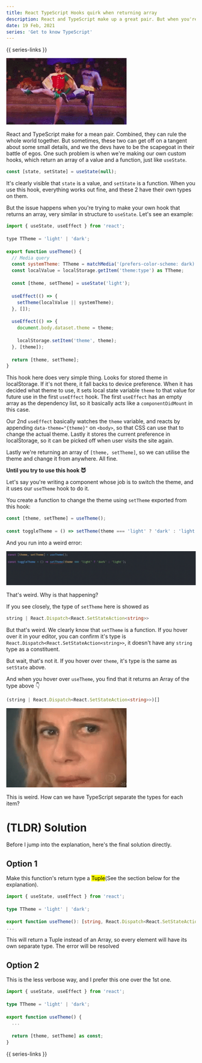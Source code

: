 ```yaml
---
title: React TypeScript Hooks quirk when returning array
description: React and TypeScript make up a great pair. But when you're trying to make your own hooks, and returning an array, TypeScript yells at your. Find out why.
date: 19 Feb, 2021
series: 'Get to know TypeScript'
---
```


{{ series-links }}

![Batman and Robin's dance](../../static/media/segregate-array-return-types-react-batman-robin.gif)

React and TypeScript make for a mean pair. Combined, they can rule the whole world together. But sometimes, these two can get off on a tangent about some small details, and we the devs have to be the scapegoat in their battle of egos. One such problem is when we're making our own custom hooks, which return an array of a value and a function, just like `useState`.

```js
const [state, setState] = useState(null);
```

It's clearly visible that `state` is a value, and `setState` is a function. When you use this hook, everything works out fine, and these 2 have their own types on them.

But the issue happens when you're trying to make your own hook that returns an array, very similar in structure to `useState`. Let's see an example:

```js
import { useState, useEffect } from 'react';

type TTheme = 'light' | 'dark';

export function useTheme() {
  // Media query
  const systemTheme: TTheme = matchMedia('(prefers-color-scheme: dark)').matches ? 'dark' : 'light';
  const localValue = localStorage.getItem('theme:type') as TTheme;

  const [theme, setTheme] = useState('light');

  useEffect(() => {
    setTheme(localValue || systemTheme);
  }, []);

  useEffect(() => {
    document.body.dataset.theme = theme;

    localStorage.setItem('theme', theme);
  }, [theme]);

  return [theme, setTheme];
}
```

This hook here does very simple thing. Looks for stored theme in localStorage. If it's not there, it fall backs to device preference. When it has decided what theme to use, it sets local state variable `theme` to that value for future use in the first `useEffect` hook. The first `useEffect` has an empty array as the dependency list, so it basically acts like a `componentDidMount` in this case.

Our 2nd `useEffect` basically watches the `theme` variable, and reacts by appending `data-theme="{theme}"` on `<body>`, so that CSS can use that to change the actual theme. Lastly it stores the current preference in localStorage, so it can be picked off when user visits the site again.

Lastly we're returning an array of `[theme, setTheme]`, so we can utilise the theme and change it from anywhere. All fine.

**Until you try to use this hook 😈**

Let's say you're writing a component whose job is to switch the theme, and it uses our `useTheme` hook to do it.

You create a function to change the theme using `setTheme` exported from this hook:

```js
const [theme, setTheme] = useTheme();

const toggleTheme = () => setTheme(theme === 'light' ? 'dark' : 'light');
```

And you run into a weird error:

![Array type weird error](../../static/media/segregate-array-return-types-react-error-array-type.gif)

That's weird. Why is that happening?

If you see closely, the type of `setTheme` here is showed as

```ts
string | React.Dispatch<React.SetStateAction<string>>
```

But that's weird. We clearly know that `setTheme` is a function. If you hover over it in your editor, you can confirm it's type is `React.Dispatch<React.SetStateAction<string>>`, it doesn't have any `string` type as a constituent.

But wait, that's not it. If you hover over `theme`, it's type is the same as `setState` above.

And when you hover over `useTheme`, you find that it returns an Array of the type above 👇

```ts
(string | React.Dispatch<React.SetStateAction<string>>)[]
```

![What the hell is going on](../../static/media/segregate-array-return-types-react-confusion.gif)

This is weird. How can we have TypeScript separate the types for each item?

# (TLDR) Solution

Before I jump into the explanation, here's the final solution directly.

## Option 1

Make this function's return type a <mark>Tuple</mark>(See the section below for the explanation).

```ts
import { useState, useEffect } from 'react';

type TTheme = 'light' | 'dark';

export function useTheme(): [string, React.Dispatch<React.SetStateAction<string>>] {
...
```

This will return a Tuple instead of an Array, so every element will have its own separate type. The error will be resolved

## Option 2

This is the less verbose way, and I prefer this one over the 1st one.

```ts
import { useState, useEffect } from 'react';

type TTheme = 'light' | 'dark';

export function useTheme() {
  ...

  return [theme, setTheme] as const;
}
```

{{ series-links }}
